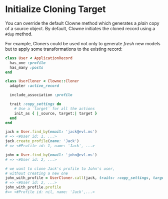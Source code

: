 # Initialize Cloning Target

You can override the default Clowne method which generates a _plain_ copy of a source object.
By default, Clowne initiates the cloned record using a `#dup` method.

For example, Cloners could be used not only to generate _fresh_ new models but to apply some transformations to the existing record:


```ruby
class User < ApplicationRecord
  has_one :profile
  has_many :posts
end

class UserCloner < Clowne::Cloner
  adapter :active_record

  include_association :profile

  trait :copy_settings do
    # Use a `target` for all the actions
    init_as { |_source, target:| target }
  end
end

jack = User.find_by(email: 'jack@evl.ms')
# => <#User id: 1, ...>
jack.create_profile(name: 'Jack')
# => <#Profile id: 1, name: 'Jack', ...>

john = User.find_by(email: 'john@evl.ms')
# => <#User id: 2, ...>

# we want to clone Jack's profile to John's user,
# without creating a new one
john_with_profile = UserCloner.call(jack, traits: :copy_settings, target: john).to_record
# => <#User id: 2, ...>
john_with_profile.profile
#=> <#Profile id: nil, name: 'Jack',...>
```
